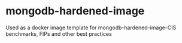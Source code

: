 # mongodb-hardened-image
Used as a docker image template for mongodb-hardened-image-CIS benchmarks, FIPs and other best practices
